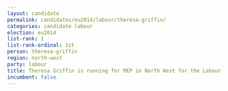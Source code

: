 ```yaml
---
layout: candidate
permalink: candidates/eu2014/labour/theresa-griffin/
categories: candidate labour
election: eu2014
list-rank: 1
list-rank-ordinal: 1st
person: theresa-griffin
region: north-west
party: labour
title: Theresa Griffin is running for MEP in North West for the Labour Party
incumbent: false
---
```

